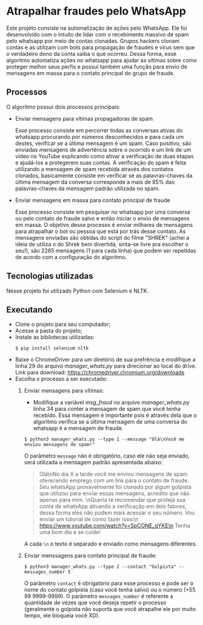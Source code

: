 # Atrapalhar fraudes pelo WhatsApp
Este projeto consiste na automatização de ações pelo WhatsApp. Ele foi desenvolvido com o intuito de lidar com o recebimento massivo de spam pelo whatsapp por meio de contas clonadas. Grupos hackers clonam contas e as utilizam com bots para propagação de fraudes e vírus sem que o verdadeiro dono da conta saiba o que ocorreu. Dessa forma, esse algoritmo automatiza ações no whatsapp para ajudar as vítimas sobre como proteger melhor seus perfis e possui também uma função para envio de mensagens em massa para o contato principal do grupo de fraude.

## Processos
O algoritmo possui dois processos principais:

- Enviar mensagens para vítimas propagadoras de spam

    Esse processo consiste em percorrer todas as conversas ativas do whatsapp procurando por números desconhecidos e para cada um destes, verificar se a última mensagem é um spam. Caso positivo, são enviadas mensagens de advertência sobre o ocorrido e um link de um vídeo no YouTube explicando como ativar a verificação de duas etapas e ajudá-los a protegerem suas contas.
    A verificação do spam é feita utilizando a mensagem de spam recebida através dos contatos clonados, basicamente consiste em verificar se as palavras-chaves da última mensagem da conversa corresponde a mais de 85% das palavras-chaves da mensagem padrão utilizada no spam.

- Enviar mensagens em massa para contato principal de fraude

    Esse processo consiste em pesquisar no whatsapp por uma conversa ou pelo contato de fraude salvo e então iniciar o envio de mensagens em massa. O objetivo desse processo é enviar milhares de mensagens para atrapalhar o bot ou pessoa que está por trás desse contato. As mensagens enviadas são obtidas do script do filme "SHREK" (achei a ideia de utiliza o do Shrek bem divertida, sinta-se livre pra escolher o seu!), são 2265 mensagens (1 para cada linha) que podem ser repetidas de acordo com a configuração do algoritmo.

## Tecnologias utilizadas

Nesse projeto foi utilizado Python com Selenium e NLTK.

## Executando

- Clone o projeto para seu computador;
- Acesse a pasta do projeto;
- Instale as bibliotecas utilizadas:
    ```
    $ pip install selenium nltk
    ```
- Baixe o ChromeDriver para um diretório de sua prefrência e modifique a linha 29 do arquivo *manager_whats.py* para direcionar ao local do drive. Link para download: https://chromedriver.chromium.org/downloads
- Escolha o processo a ser executado:
    1. Enviar mensagens para vítimas:
        - Modifique a variável *msg_fraud* no arquivo *manager_whats.py* linha 34 para conter a mensagem de spam que você tenha recebido. Essa mensagem é importante pois é através dela que o algoritmo verifica se a última mensagem de uma conversa do whatsapp é a mensagem de fraude.
        ```
        $ python3 manager_whats.py --type 1 --message "Olá\nVocê me enviou mensagens de spam!"
        ```
        O parâmetro `message` não é obrigatório, caso ele não seja enviado, será utilizada a mensagem padrão apresentada abaixo:
        
        >Olá\nNo dia X a tarde você me enviou mensagens de spam oferecendo emprego com um link para o contato de fraude. Seu whatsApp provavelmente foi clonado por algum golpista que utilizou para enviar essas mensagens, acredito que não apenas para mim. \nQueria te recomendar que proteja sua conta de whatsApp ativando a verificação em dois fatores, dessa forma eles não podem mais acessar o seu número. Vou enviar um tutorial de como fazer isso:\n https://www.youtube.com/watch?v=SpCONE_gYKE\n Tenha uma bom dia e se cuide!
        
        A cada `\n` o texto é separado e enviado como mensagens diferentes.

    2. Enviar menssagens para contato principal de fraude:

        ```
        $ python3 manager_whats.py --type 2 --contact "Golpista" --messages_number 5
        ```
        O parâmetro `contact` é obrigatório para esse processo e pode ser o nome do contato golpista (caso você tenha salvo) ou o número (+55 99 9999-9999). O parâmetro `messages_number` é referente a quantidade de vezes que você deseja repetir o processo (geralmente o golpista não suporta que você atrapalhe ele por muito tempo, ele bloqueia você XD).